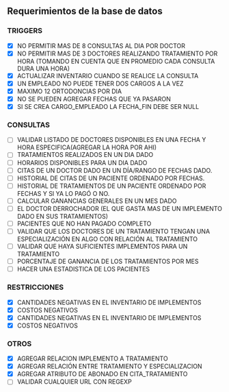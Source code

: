 ﻿## Requerimientos de la base de datos

### TRIGGERS
- [x]	NO PERMITIR MAS DE 8 CONSULTAS AL DIA POR DOCTOR
- [x]	NO PERMITIR MAS DE 3 DOCTORES REALIZANDO TRATAMIENTO POR HORA (TOMANDO EN CUENTA
	QUE EN PROMEDIO CADA CONSULTA DURA UNA HORA)
- [x]	ACTUALIZAR INVENTARIO  CUANDO SE REALICE LA CONSULTA
- [x]	UN EMPLEADO NO PUEDE TENER DOS CARGOS A LA VEZ
- [x]	MAXIMO 12 ORTODONCIAS POR DIA
- [x]	NO SE PUEDEN AGREGAR FECHAS QUE YA PASARON
- [x]	SI SE CREA CARGO_EMPLEADO LA FECHA_FIN DEBE SER NULL

### CONSULTAS
- [ ]	VALIDAR LISTADO DE DOCTORES DISPONIBLES EN UNA FECHA Y HORA ESPECIFICA(AGREGAR LA HORA POR AHI)
- [ ]	TRATAMIENTOS REALIZADOS EN UN DIA DADO
- [ ]	HORARIOS DISPONIBLES PARA UN DIA DADO
- [ ] CITAS DE UN DOCTOR DADO EN UN DÍA/RANGO DE FECHAS DADO.
- [ ] HISTORIAL DE CITAS DE UN PACIENTE ORDENADO POR FECHAS.
- [ ] HISTORIAL DE TRATAMIENTOS DE UN PACIENTE ORDENADO POR FECHAS Y SI YA LO PAGÓ O NO.
- [ ]	CALCULAR GANANCIAS GENERALES EN UN MES DADO
- [ ]	EL DOCTOR DERROCHADOR (EL QUE GASTA MAS DE UN IMPLEMENTO DADO EN SUS TRATAMIENTOS)
- [ ]	PACIENTES QUE NO HAN PAGADO COMPLETO
- [ ]	VALIDAR QUE LOS DOCTORES DE UN TRATAMIENTO TENGAN UNA ESPECIALIZACIÓN EN ALGO CON RELACIÓN AL TRATAMIENTO
- [ ]	VALIDAR QUE HAYA SUFICIENTES IMPLEMENTOS PARA UN TRATAMIENTO
- [ ]	PORCENTAJE DE GANANCIA DE LOS TRATAMIENTOS POR MES
- [ ]	HACER UNA ESTADISTICA DE LOS PACIENTES

### RESTRICCIONES
- [x]	CANTIDADES NEGATIVAS EN EL INVENTARIO DE IMPLEMENTOS
- [x]	COSTOS NEGATIVOS
- [x]	CANTIDADES NEGATIVAS EN EL INVENTARIO DE IMPLEMENTOS
- [x]	COSTOS NEGATIVOS

### OTROS
- [x]	AGREGAR RELACION IMPLEMENTO A TRATAMIENTO
- [x]	AGREGAR RELACIÓN ENTRE TRATAMIENTO Y ESPECIALIZACION
- [x]	AGREGAR ATRIBUTO DE ABONADO EN CITA_TRATAMIENTO
- [ ]	VALIDAR CUALQUIER URL CON REGEXP
